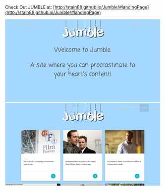 Check Out JUMBLE at:
[http://stain88.github.io/Jumble/#landingPage](http://stain88.github.io/Jumble/#landingPage)

<img src="https://raw.githubusercontent.com/Ramish9000/Jumble/master/front-end/images/Jumble_1.png" width="500">

<img src="https://raw.githubusercontent.com/Ramish9000/Jumble/master/front-end/images/Jumble_2.png" width="500">
